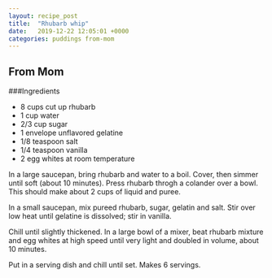```yaml
---
layout: recipe_post
title:  "Rhubarb whip"
date:   2019-12-22 12:05:01 +0000
categories: puddings from-mom
---
```


## From Mom
###Ingredients
* 8 cups cut up rhubarb
* 1 cup water
* 2/3 cup sugar
* 1 envelope unflavored gelatine
* 1/8 teaspoon salt
* 1/4 teaspoon vanilla
* 2 egg whites at room temperature

In a large saucepan, bring rhubarb and water to a boil. Cover, then simmer until soft (about 10 minutes). Press rhubarb throgh a colander over a bowl. This should make about 2 cups of liquid and puree.

In a small saucepan, mix pureed rhubarb, sugar, gelatin and salt. Stir over low heat until gelatine is dissolved; stir in vanilla.

 Chill until slightly thickened. In a large bowl of a mixer, beat rhubarb mixture and egg whites at high speed until very light and doubled in volume, about 10 minutes.

Put in a serving dish and chill until set. Makes 6 servings.
 